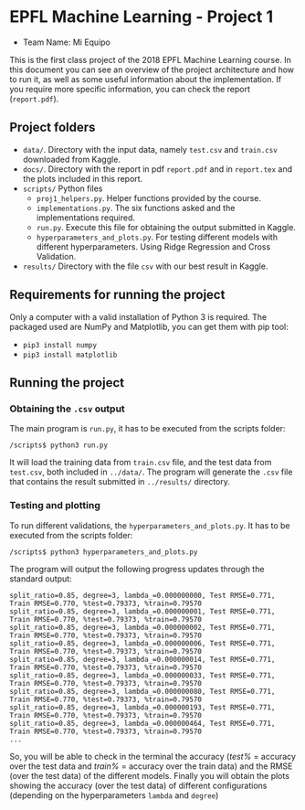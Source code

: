 # EPFL Machine Learning - Project 1

* Team Name: Mi Equipo

This is the first class project of the 2018 EPFL Machine Learning course. In this document you can see an overview of the project architecture and how to run it, as well as some useful information about the implementation. If you require more specific information, you can check the report (`report.pdf`).

## Project folders
* `data/`. Directory with the input data, namely `test.csv` and `train.csv` downloaded from Kaggle.
* `docs/`. Directory with the report in pdf `report.pdf` and in `report.tex` and the plots included in this report.  
* `scripts/` Python files
    * `proj1_helpers.py`. Helper functions provided by the course.
    * `implementations.py`. The six functions asked and the implementations required.
    * `run.py`. Execute this file for obtaining the output submitted in Kaggle.
    * `hyperparameters_and_plots.py`. For testing different models with different hyperparameters. Using Ridge Regression and Cross Validation.
* `results/` Directory with the file `csv` with our best result in Kaggle.

## Requirements for running the project

Only a computer with a valid installation of Python 3 is required.
The packaged used are NumPy and Matplotlib, you can get them with pip tool:
* `pip3 install numpy`
* `pip3 install matplotlib`

## Running the project

### Obtaining the `.csv` output
The main program is `run.py`, it has to be executed from the scripts folder:
```
/scripts$ python3 run.py
```
It will load the  training data from `train.csv` file, and the test data from `test.csv`, both included in `../data/`. The program will generate the `.csv` file that contains the result submitted in `../results/` directory.

### Testing and plotting

To run different validations, the `hyperparameters_and_plots.py`. It has to be executed from the scripts folder:
```
/scripts$ python3 hyperparameters_and_plots.py
```
The program will output the following progress updates through the standard output:

```
split_ratio=0.85, degree=3, lambda_=0.000000000, Test RMSE=0.771, Train RMSE=0.770, %test=0.79373, %train=0.79570
split_ratio=0.85, degree=3, lambda_=0.000000001, Test RMSE=0.771, Train RMSE=0.770, %test=0.79373, %train=0.79570
split_ratio=0.85, degree=3, lambda_=0.000000002, Test RMSE=0.771, Train RMSE=0.770, %test=0.79373, %train=0.79570
split_ratio=0.85, degree=3, lambda_=0.000000006, Test RMSE=0.771, Train RMSE=0.770, %test=0.79373, %train=0.79570
split_ratio=0.85, degree=3, lambda_=0.000000014, Test RMSE=0.771, Train RMSE=0.770, %test=0.79373, %train=0.79570
split_ratio=0.85, degree=3, lambda_=0.000000033, Test RMSE=0.771, Train RMSE=0.770, %test=0.79373, %train=0.79570
split_ratio=0.85, degree=3, lambda_=0.000000080, Test RMSE=0.771, Train RMSE=0.770, %test=0.79373, %train=0.79570
split_ratio=0.85, degree=3, lambda_=0.000000193, Test RMSE=0.771, Train RMSE=0.770, %test=0.79373, %train=0.79570
split_ratio=0.85, degree=3, lambda_=0.000000464, Test RMSE=0.771, Train RMSE=0.770, %test=0.79373, %train=0.79570
...
```
So, you will be able to check in the terminal the accuracy (*test%* = accuracy over the test data and *train%* = accuracy over the train data) and the RMSE (over the test data) of the different models.
Finally you will obtain the plots showing the accuracy (over the test data) of different configurations (depending on the hyperparameters `lambda` and `degree`)
